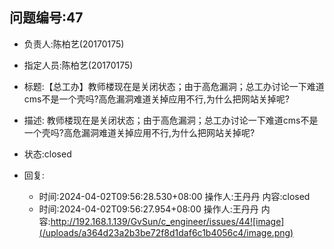 ## 问题编号:47
- 负责人:陈柏艺(20170175)
- 指定人员:陈柏艺(20170175)
- 标题:【总工办】教师楼现在是关闭状态；由于高危漏洞；总工办讨论一下难道cms不是一个壳吗?高危漏洞难道关掉应用不行,为什么把网站关掉呢?
- 描述:
教师楼现在是关闭状态；由于高危漏洞；总工办讨论一下难道cms不是一个壳吗?高危漏洞难道关掉应用不行,为什么把网站关掉呢?

- 状态:closed
- 回复:
    - 时间:2024-04-02T09:56:28.530+08:00
      操作人:王丹丹
      内容:closed
    - 时间:2024-04-02T09:56:27.954+08:00
      操作人:王丹丹
      内容:http://192.168.1.139/GvSun/c_engineer/issues/44![image](/uploads/a364d23a2b3be72f8d1daf6c1b4056c4/image.png)